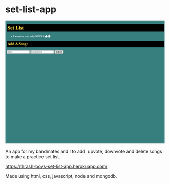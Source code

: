 # set-list-app

![Screenshot](Thrashboisapp.png)

An app for my bandmates and I to add, upvote, downvote and delete songs to make a practice set list.

https://thrash-boys-set-list-app.herokuapp.com/

Made using html, css, javascript, node and mongodb.

